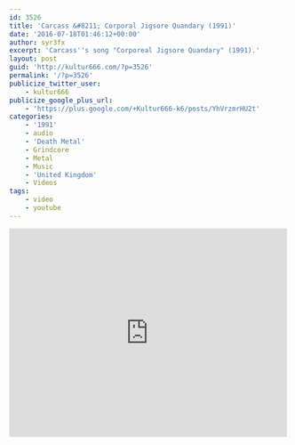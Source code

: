 ```yaml
---
id: 3526
title: 'Carcass &#8211; Corporal Jigsore Quandary (1991)'
date: '2016-07-18T01:46:12+00:00'
author: syr3fx
excerpt: 'Carcass''s song "Corporeal Jigsore Quandary" (1991).'
layout: post
guid: 'http://kultur666.com/?p=3526'
permalink: '/?p=3526'
publicize_twitter_user:
    - kultur666
publicize_google_plus_url:
    - 'https://plus.google.com/+Kultur666-k6/posts/YhVrzmrHU2t'
categories:
    - '1991'
    - audio
    - 'Death Metal'
    - Grindcore
    - Metal
    - Music
    - 'United Kingdom'
    - Videos
tags:
    - video
    - youtube
---
```


<iframe allow="accelerometer; autoplay; clipboard-write; encrypted-media; gyroscope; picture-in-picture; web-share" allowfullscreen="" frameborder="0" height="375" loading="lazy" src="https://www.youtube.com/embed/F5nGo7yUtlE?feature=oembed" title="Carcass - Corporal Jigsore Quandary (Official Video)" width="500"></iframe>